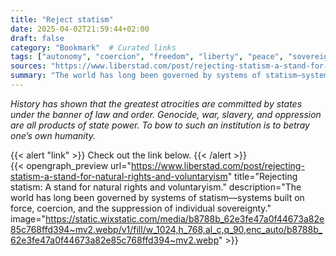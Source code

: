 ```yaml
---
title: "Reject statism"
date: 2025-04-02T21:59:44+02:00
draft: false
category: "Bookmark"  # Curated links
tags: ["autonomy", "coercion", "freedom", "liberty", "peace", "sovereign", "voluntaryism"]
sources: "https://www.liberstad.com/post/rejecting-statism-a-stand-for-natural-rights-and-voluntaryism"  # URL of the linked site
summary: "The world has long been governed by systems of statism—systems built on force, coercion, and the suppression of individual sovereignty. These systems present themselves as protectors of order and providers of security, yet at their core, they perpetuate violence, extortion, and control."  # Short description, the same as 'description' in the OpenGraph preview
---
```


*History has shown that the greatest atrocities are committed by states under the banner of law and order. Genocide, war, slavery, and oppression are all products of state power. To bow to such an institution is to betray one’s own humanity.*

{{< alert "link" >}}
Check out the link below.
{{< /alert >}}
<br>
{{< opengraph_preview url="https://www.liberstad.com/post/rejecting-statism-a-stand-for-natural-rights-and-voluntaryism" title="Rejecting statism: A stand for natural rights and voluntaryism." description="The world has long been governed by systems of statism—systems built on force, coercion, and the suppression of individual sovereignty." image="https://static.wixstatic.com/media/b8788b_62e3fe47a0f44673a82e85c768ffd394~mv2.webp/v1/fill/w_1024,h_768,al_c,q_90,enc_auto/b8788b_62e3fe47a0f44673a82e85c768ffd394~mv2.webp" >}}